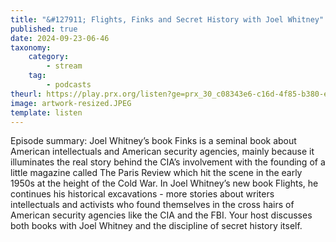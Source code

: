 ```yaml
---
title: "&#127911; Flights, Finks and Secret History with Joel Whitney"
published: true
date: 2024-09-23-06-46
taxonomy:
    category:
        - stream
    tag:
        - podcasts
theurl: https://play.prx.org/listen?ge=prx_30_c08343e6-c16d-4f85-b380-e700fe50dba5&uf=http%3A%2F%2Ffeeds.prx.org%2FTOE
image: artwork-resized.JPEG
template: listen
---
```


Episode summary: Joel Whitney&rsquo;s book Finks is a seminal book about American intellectuals and American security agencies, mainly because it illuminates the real story behind the CIA&rsquo;s involvement with the founding of a little magazine called The Paris Review which hit the scene in the early 1950s at the height of the Cold War. In Joel Whitney&rsquo;s new book Flights, he continues his historical excavations - more stories about writers intellectuals and activists who found themselves in the cross hairs of American security agencies like the CIA and the FBI. Your host discusses both books with Joel Whitney and the discipline of secret history itself.
